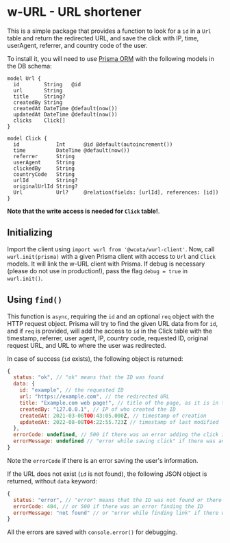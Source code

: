 # w-URL - URL shortener 

This is a simple package that provides a function to look for a `id` in a `Url` table and return the redirected URL, and save the click with IP, time, userAgent, referrer, and country code of the user.

To install it, you will need to use [Prisma ORM](https://www.prisma.io/) with the following models in the DB schema:

```prisma
model Url {
  id        String   @id
  url       String
  title     String?
  createdBy String
  createdAt DateTime @default(now())
  updatedAt DateTime @default(now())
  clicks    Click[]
}

model Click {
  id            Int      @id @default(autoincrement())
  time          DateTime @default(now())
  referrer      String
  userAgent     String
  clickedBy     String
  countryCode   String
  urlId         String?
  originalUrlId String?
  Url           Url?     @relation(fields: [urlId], references: [id])
}
```

**Note that the write access is needed for `Click` table!**.

## Initializing

Import the client using `import wurl from '@wcota/wurl-client'`. Now, call `wurl.init(prisma)` with a given Prisma client with access to `Url` and `Click` models.  It will link the w-URL client with Prisma. If debug is necessary (please do not use in production!), pass the flag `debug = true` in `wurl.init()`.

## Using `find()`

This function is `async`, requiring the `id` and an optional `req` object with the HTTP request object. Prisma will try to find the given URL data from for `id`, and if `req` is provided, will add the access to `id` in the Click table with the timestamp, referrer, user agent, IP, country code, requested ID, original request URL, and URL to where the user was redirected.

In case of success (`id` exists), the following object is returned:

```js
{
  status: "ok", // "ok" means that the ID was found
  data: {
    id: "example", // the requested ID
    url: "https://example.com", // the redirected URL
    title: "Example.com web page!", // title of the page, as it is in the database
    createdBy: "127.0.0.1", // IP of who created the ID
    createdAt: 2021-03-06T00:43:05.000Z, // timestamp of creation
    updatedAt: 2022-08-08T04:22:55.723Z // timestamp of last modified
  },
  errorCode: undefined, // 500 if there was an error adding the click info
  errorMessage: undefined // "error while saving click" if there was an error adding the click info
}
```

Note the `errorCode` if there is an error saving the user's information. 

If the URL does not exist (`id` is not found), the following JSON object is returned, without `data` keyword:

```js
{
  status: "error", // "error" means that the ID was not found or there was another error
  errorCode: 404, // or 500 if there was an error finding the ID
  errorMessage: "not found" // or "error while finding link" if there was an error finding the ID
}
```

All the errors are saved with `console.error()` for debugging.